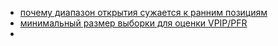 - [почему диапазон открытия сужается к ранним позициям](holdem/Why_Open_Ranges_Tighten_To_Early_Positions)
- [минимальный размер выборки для оценки VPIP/PFR](holdem/Minimal_Sample_Size_For_VPIP&PFR_Stats.md)
- 